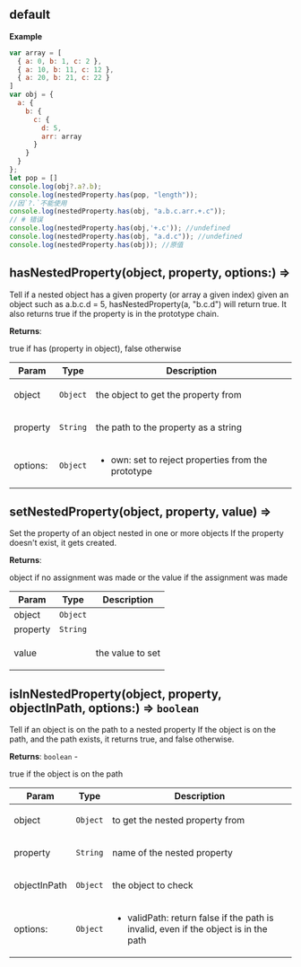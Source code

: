 ## default
**Example**  
```javascript
var array = [
  { a: 0, b: 1, c: 2 },
  { a: 10, b: 11, c: 12 },
  { a: 20, b: 21, c: 22 }
]
var obj = {
  a: {
    b: {
      c: {
        d: 5,
        arr: array
      }
    }
  }
};
let pop = []
console.log(obj?.a?.b); 
console.log(nestedProperty.has(pop, "length"));
//因`?.`不能使用
console.log(nestedProperty.has(obj, "a.b.c.arr.+.c"));
// # 错误
console.log(nestedProperty.has(obj,'+.c')); //undefined
console.log(nestedProperty.has(obj, "a.d.c")); //undefined
console.log(nestedProperty.has(obj)); //原值
```
## hasNestedProperty(object, property, options:) ⇒
<p>Tell if a nested object has a given property (or array a given index)
given an object such as a.b.c.d = 5, hasNestedProperty(a, &quot;b.c.d&quot;) will return true.
It also returns true if the property is in the prototype chain.</p>

**Returns**: <p>true if has (property in object), false otherwise</p>  

| Param | Type | Description |
| --- | --- | --- |
| object | <code>Object</code> | <p>the object to get the property from</p> |
| property | <code>String</code> | <p>the path to the property as a string</p> |
| options: | <code>Object</code> | <ul> <li>own: set to reject properties from the prototype</li> </ul> |

## setNestedProperty(object, property, value) ⇒
<p>Set the property of an object nested in one or more objects
If the property doesn't exist, it gets created.</p>

**Returns**: <p>object if no assignment was made or the value if the assignment was made</p>  

| Param | Type | Description |
| --- | --- | --- |
| object | <code>Object</code> |  |
| property | <code>String</code> |  |
| value |  | <p>the value to set</p> |

## isInNestedProperty(object, property, objectInPath, options:) ⇒ <code>boolean</code>
<p>Tell if an object is on the path to a nested property
If the object is on the path, and the path exists, it returns true, and false otherwise.</p>

**Returns**: <code>boolean</code> - <p>true if the object is on the path</p>  

| Param | Type | Description |
| --- | --- | --- |
| object | <code>Object</code> | <p>to get the nested property from</p> |
| property | <code>String</code> | <p>name of the nested property</p> |
| objectInPath | <code>Object</code> | <p>the object to check</p> |
| options: | <code>Object</code> | <ul> <li>validPath: return false if the path is invalid, even if the object is in the path</li> </ul> |

